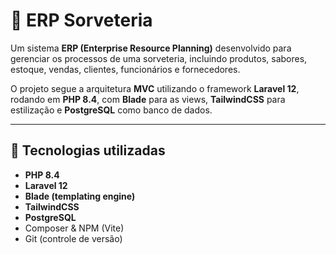 # 🍦 ERP Sorveteria

Um sistema **ERP (Enterprise Resource Planning)** desenvolvido para gerenciar os processos de uma sorveteria, incluindo produtos, sabores, estoque, vendas, clientes, funcionários e fornecedores.  

O projeto segue a arquitetura **MVC** utilizando o framework **Laravel 12**, rodando em **PHP 8.4**, com **Blade** para as views, **TailwindCSS** para estilização e **PostgreSQL** como banco de dados.

---

## 🚀 Tecnologias utilizadas
- **PHP 8.4**
- **Laravel 12**
- **Blade (templating engine)**
- **TailwindCSS**
- **PostgreSQL**
- Composer & NPM (Vite)
- Git (controle de versão)
